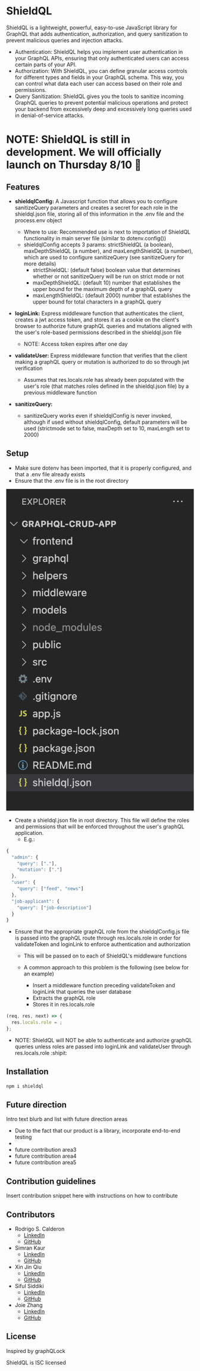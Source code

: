 # ShieldQL

ShieldQL is a lightweight, powerful, easy-to-use JavaScript library for GraphQL that adds authentication, authorization, and query sanitization to prevent malicious queries and injection attacks.

- Authentication: ShieldQL helps you implement user authentication in your GraphQL APIs, ensuring that only authenticated users can access certain parts of your API.
- Authorization: With ShieldQL, you can define granular access controls for different types and fields in your GraphQL schema. This way, you can control what data each user can access based on their role and permissions.
- Query Sanitization: ShieldQL gives you the tools to sanitize incoming GraphQL queries to prevent potential malicious operations and protect your backend from excessively deep and excessively long queries used in denial-of-service attacks.

# NOTE: ShieldQL is still in development. We will officially launch on Thursday 8/10 :rocket:

## Features

- **shieldqlConfig:** A Javascript function that allows you to configure sanitizeQuery parameters and creates a secret for each role in the shieldql.json file, storing all of this information in the .env file and the process.env object

  - Where to use: Recommended use is next to importation of ShieldQL functionality in main server file (similar to dotenv.config())
  - shieldqlConfig accepts 3 params: strictShieldQL (a boolean), maxDepthShieldQL (a number), and maxLengthShieldQL (a number), which are used to configure sanitizeQuery (see sanitizeQuery for more details)
    - strictShieldQL: (default false) boolean value that determines whether or not sanitizeQuery will be run on strict mode or not
    - maxDepthShieldQL: (default 10) number that establishes the upper bound for the maximum depth of a graphQL query
    - maxLengthShieldQL: (default 2000) number that establishes the upper bound for total characters in a graphQL query

- **loginLink:** Express middleware function that authenticates the client, creates a jwt access token, and stores it as a cookie on the client's browser to authorize future graphQL queries and mutations aligned with the user's role-based permissions described in the shieldql.json file

  - NOTE: Access token expires after one day

- **validateUser:** Express middleware function that verifies that the client making a graphQL query or mutation is authorized to do so through jwt verification

  - Assumes that res.locals.role has already been populated with the user's role (that matches roles defined in the shieldql.json file) by a previous middleware function

- **sanitizeQuery:**
  - sanitizeQuery works even if shieldqlConfig is never invoked, although if used without shieldqlConfig, default parameters will be used (strictmode set to false, maxDepth set to 10, maxLength set to 2000)

## Setup

- Make sure dotenv has been imported, that it is properly configured, and that a .env file already exists
- Ensure that the .env file is in the root directory

![Screenshot of sample demo app directory.](assets/sample_directory.png)

- Create a shieldql.json file in root directory. This file will define the roles and permissions that will be enforced throughout the user's graphQL application.
  - E.g.:

```javascript
{
  "admin": {
    "query": ["."],
    "mutation": ["."]
  },
  "user": {
    "query": ["feed", "news"]
  },
  "job-applicant": {
    "query": ["job-description"]
  }
}
```

- Ensure that the appropriate graphQL role from the shieldqlConfig.js file is passed into the graphQL route through res.locals.role in order for validateToken and loginLink to enforce authentication and authorization

  - This will be passed on to each of ShieldQL's middleware functions
  - A common approach to this problem is the following (see below for an example)

    - Insert a middleware function preceding validateToken and loginLink that queries the user database
    - Extracts the graphQL role
    - Stores it in res.locals.role

```javascript
(req, res, next) => {
  res.locals.role = ;
};
```

- NOTE: ShieldQL will NOT be able to authenticate and authorize graphQL queries unless roles are passed into loginLink and validateUser through res.locals.role :shipit:

## Installation

```javascript
npm i shieldql
```

## Future direction

Intro text blurb and list with future direction areas

- Due to the fact that our product is a library, incorporate end-to-end testing
-
- future contribution area3
- future contribution area4
- future contribution area5

## Contribution guidelines

Insert contribution snippet here with instructions on how to contribute

## Contributors

- Rodrigo S. Calderon
  - [LinkedIn](https://www.linkedin.com/in/rodrigosamourcalderon/)
  - [GitHub](https://github.com/rscalderon)
- Simran Kaur
  - [LinkedIn](https://www.linkedin.com/in/simran-kaur-nyc/)
  - [GitHub](https://github.com/simk209)
- Xin Jin Qiu
  - [LinkedIn](https://www.linkedin.com/in/xinjinqiu/)
  - [GitHub](https://github.com/xjqiu28)
- Siful Siddiki
  - [LinkedIn](https://www.linkedin.com/in/siful-siddiki/)
  - [GitHub](https://github.com/sifulsidd)
- Joie Zhang
  - [LinkedIn](https://www.linkedin.com/in/joie-zhang/)
  - [GitHub](https://github.com/joie-zhang)

## License

Inspired by graphQLock

ShieldQL is ISC licensed

<!-- # PENDING REVIEW

ShieldQL is a powerful and easy-to-use JavaScript GraphQL middleware library designed to enhance the security of your GraphQL APIs. It provides essential features such as user authentication, authorization, and query sanitization, making it a reliable choice for securing your GraphQL endpoints. With ShieldQL, you can rest assured that your GraphQL API is protected from common security vulnerabilities.

Features
User Authentication: ShieldQL helps you implement user authentication in your GraphQL APIs, ensuring that only authenticated users can access certain parts of your API.

User Authorization: With ShieldQL, you can define granular access controls for different types and fields in your GraphQL schema. This way, you can control what data each user can access based on their role and permissions.

Query Sanitization: ShieldQL automatically sanitizes incoming GraphQL queries to prevent potential malicious operations and protect your backend from harmful attacks like N+1 queries and denial-of-service attacks.

Lightweight and Easy to Use: ShieldQL is designed to be lightweight and straightforward to integrate into your existing GraphQL Express application without introducing unnecessary complexities.

Installation
To install ShieldQL, use npm or yarn:

bash
Copy code
npm install ShieldQL
or

bash
Copy code
yarn add ShieldQL
Getting Started
Integrating ShieldQL into your GraphQL Express application is a breeze. Follow these steps to get started:

First, install the ShieldQL package as shown in the installation instructions above.

Import ShieldQL into your Express server file:

javascript
Copy code
const { ShieldQL } = require('ShieldQL');
Initialize ShieldQL middleware with your authentication and authorization functions:
javascript
Copy code
const { isAuthenticated, hasPermission } = require('./auth'); // Replace with your custom auth functions

const shield = ShieldQL({
isAuthenticated,
hasPermission,
});
Apply the ShieldQL middleware to your GraphQL endpoint:
javascript
Copy code
const express = require('express');
const { graphqlHTTP } = require('express-graphql');
const { schema } = require('./schema'); // Replace with your GraphQL schema

const app = express();

app.use('/graphql', shield, graphqlHTTP({
schema,
graphiql: true, // Enable GraphiQL interface for testing (optional)
}));

app.listen(3000, () => {
console.log('Server started on http://localhost:3000');
});
Implement your custom authentication and authorization functions in a separate file (e.g., auth.js) and export them for ShieldQL to use.
Custom Authentication and Authorization Functions
ShieldQL allows you to define your custom authentication and authorization functions to suit your application's specific requirements. These functions should return true or false based on whether the user is authenticated and has the required permissions, respectively.

Here's an example of how your custom auth.js file might look:

javascript
Copy code
// auth.js

// Sample authentication function
const isAuthenticated = (user) => {
return user !== null; // Replace this with your actual authentication logic
};

// Sample authorization function
const hasPermission = (user, requiredPermission) => {
if (!user) {
return false;
}

// Replace this with your actual permission checking logic
return user.permissions.includes(requiredPermission);
};

module.exports = {
isAuthenticated,
hasPermission,
};
Remember to adapt the isAuthenticated and hasPermission functions according to your user authentication and authorization mechanisms.

Security Considerations
While ShieldQL offers essential security features, it's crucial to keep your application and dependencies up to date to stay protected against emerging security threats. Always follow best practices for securing your GraphQL APIs, such as input validation and error handling.

Contribution
We welcome contributions to ShieldQL! If you have any suggestions, bug reports, or feature requests, please open an issue or submit a pull request on our GitHub repository.

License
ShieldQL is licensed under the MIT License. See the LICENSE file for more details.

Thank you for using ShieldQL! We hope this library helps you secure your GraphQL APIs effectively. If you encounter any issues or need further assistance, please don't hesitate to reach out to us.

Happy coding! -->
